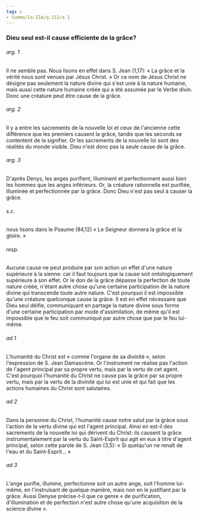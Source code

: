 ```yaml
---
tags : 
- Summa/Ia-IIæ/q.112/a.1
---
```


### Dieu seul est-il cause efficiente de la grâce?

###### arg. 1
Il ne semble pas. Nous lisons en effet dans S. Jean (1,17): « La grâce et la vérité nous sont venues par Jésus Christ. » Or ce nom de Jésus Christ ne désigne pas seulement la nature divine qui s'est unie à la nature humaine, mais aussi cette nature humaine créée qui a été assumée par le Verbe divin. Donc une créature peut être cause de la grâce. 

###### arg. 2
Il y a entre les sacrements de la nouvelle loi et ceux de l'ancienne cette différence que les premiers causent la grâce, tandis que les seconds se contentent de la signifier. Or les sacrements de la nouvelle loi sont des réalités du monde visible. Dieu n'est donc pas la seule cause de la grâce. 

###### arg. 3
D'après Denys, les anges purifient, illuminent et perfectionnent aussi bien les hommes que les anges inférieurs. Or, la créature rationnelle est purifiée, illuminée et perfectionnée par la grâce. Donc Dieu n'est pas seul à causer la grâce. 

###### s.c.
nous lisons dans le Psaume (84,12) « Le Seigneur donnera la grâce et la gloire. » 

###### resp.
Aucune cause ne peut produire par son action un effet d'une nature supérieure à la sienne: car il faut toujours que la cause soit ontologiquement supérieure à son effet. Or le don de la grâce dépasse la perfection de toute nature créée, n'étant autre chose qu'une certaine participation de la nature divine qui transcende toute autre nature. C'est pourquoi il est impossible qu'une créature quelconque cause la grâce. Il est en effet nécessaire que Dieu seul déifie, communiquant en partage la nature divine sous forme d'une certaine participation par mode d'assimilation, de même qu'il est impossible que le feu soit communiqué par autre chose que par le feu lui-même. 

###### ad 1
L'humanité du Christ est « comme l'organe de sa divinité », selon l'expression de S. Jean Damascène. Or l'instrument ne réalise pas l'action de l'agent principal par sa propre vertu, mais par la vertu de cet agent. C'est pourquoi l'humanité du Christ ne cause pas la grâce par sa propre vertu, mais par la vertu de la divinité qui lui est unie et qui fait que les actions humaines du Christ sont salutaires. 

###### ad 2
Dans la personne du Christ, l'humanité cause notre salut par la grâce sous l'action de la vertu divine qui est l'agent principal. Ainsi en est-il des sacrements de la nouvelle loi qui dérivent du Christ: ils causent la grâce instrumentalement par la vertu du Saint-Esprit qui agit en eux à titre d'agent principal, selon cette parole de S. Jean (3,5): « Si quelqu'un ne renaît de l'eau et du Saint-Esprit... » 

###### ad 3
L'ange purifie, illumine, perfectionne soit un autre ange, soit l'homme lui-même, en l'instruisant de quelque manière, mais non en le justifiant par la grâce. Aussi Denyse précise-t-il que ce genre « de purification, d'illumination et de perfection n'est autre chose qu'une acquisition de la science divine ». 

